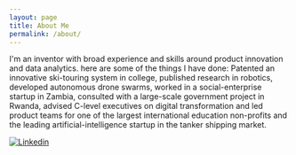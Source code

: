 ```yaml
---
layout: page
title: About Me
permalink: /about/
---
```


I'm an inventor with broad experience and skills around product innovation and data analytics. here are some of the things I have done: Patented an innovative ski-touring system in college, published research in robotics, developed autonomous drone swarms, worked in a social-enterprise startup in Zambia, consulted with a large-scale government project in Rwanda, advised C-level executives on digital transformation and led product teams for one of the largest international education non-profits and the leading artificial-intelligence startup in the tanker shipping market.

[![Linkedin](https://img.shields.io/badge/LinkedIn-0077B5?style=for-the-badge&logo=linkedin&logoColor=white)](https://www.linkedin.com/in/molinsp/)


